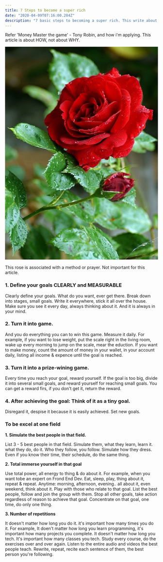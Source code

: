 ```yaml
---
title: 7 Steps to become a super rich
date: "2020-04-09T07:16:00.284Z"
description: "7 basic steps to becoming a super rich. This write about HOW, not about WHY."
---
```


Refer 'Money Master the game' - Tony Robin, and how i'm applying. This article is about HOW, not about WHY.

![Rose Flower](./rose.jpg)

This rose is associated with a method or prayer. Not important for this article.

### 1. Define your goals CLEARLY and MEASURABLE

Clearly define your goals. What do you want, ever get there. Break down into stages, small goals. Write it everywhere, stick it all over the house. Make sure you see it every day, always thinking about it. And it is always in your mind.

### 2. Turn it into game.

And you do everything you can to win this game. Measure it daily. For example, if you want to lose weight, put the scale right in the living room, wake up every morning to jump on the scale, mear the eduction. If you want to make money, count the amount of money in your wallet, in your account daily, listing all income & expence until the goal is reached.

### 3. Turn it into a prize-wining game.

Every time you reach your goal, reward yourself. If the goal is too big, divide it into several small goals, and reward yourself for reaching small goals. You can get a reward firs, if you don't get it, return the reward.

### 4. After achieving the goal: Think of it as a tiny goal.

Disregard it, despise it because it is easily achieved. Set new goals.

### To be excel at one field

**1. Simulate the best people in that field.**

List 3 - 5 best people in that field. Simulate them, what they learn, learn it. what they do, do it. Who they follow, you follow. Simulate how they dress. Even if you know their time, their schedule, do the same thing.

**2. Total immerse yourself in that goal**

Use total power, all energy to thing & do about it. For example, when you want tobe an expert on Frond End Dev. Eat, sleep, play, thing about it, repeat & repeat. Anytime: morning, afternoon, evening.. all about it, even weekend, think about it.
Play with those who relate to that goal. List the best people, follow and join the group with them.
Stop all other goals, take action regardless of reason to achieve that goal. Concentrate on that goal, one time, do only one thing.

**3. Number of repetitions**

It doesn't matter how long you do it. it's important how many times you do it.
For example, It doen't matter how long you learn programming, it's important how many projects you complete. It doesn't matter how long you tech. It's important how many classes you tech. Study every course, do the exercises over and over again. Listen to the entire audio and videos the best people teach. Rewrite, repeat, recite each sentence of them, the best person you're following.
